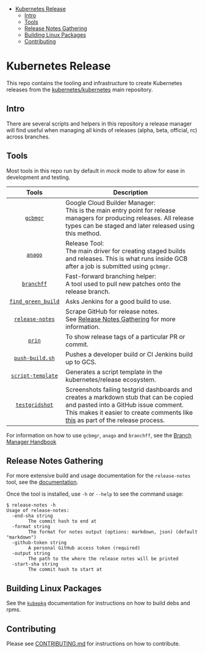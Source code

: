 <!-- BEGIN MUNGE: GENERATED_TOC -->
- [Kubernetes Release](#kubernetes-release)
  - [Intro](#intro)
  - [Tools](#tools)
  - [Release Notes Gathering](#release-notes-gathering)
  - [Building Linux Packages](#building-linux-packages)
  - [Contributing](#contributing)
<!-- END MUNGE: GENERATED_TOC -->

# Kubernetes Release

This repo contains the tooling and infrastructure to create Kubernetes releases from the [kubernetes/kubernetes] main repository.

## Intro

There are several scripts and helpers in this repository a release
manager will find useful when managing all kinds of releases (alpha,
beta, official, rc) across branches.

## Tools

Most tools in this repo run by default in *mock* mode to allow for ease in
development and testing.

Tools | Description
 :---: | --
[`gcbmgr`](/gcbmgr)                     | Google Cloud Builder Manager:<br/>This is the main entry point for release managers for producing releases. All release types can be staged and later released using this method.
[`anago`](/anago)                       | Release Tool:<br/>The main driver for creating staged builds and releases. This is what runs inside GCB after a job is submitted using `gcbmgr`.
[`branchff`](/branchff)                 | Fast-forward branching helper:<br/>A tool used to pull new patches onto the release branch.
[`find_green_build`](/find_green_build) | Asks Jenkins for a good build to use.
[`release-notes`](/cmd/release-notes)   | Scrape GitHub for release notes.<br/>See [Release Notes Gathering](#release-notes-gathering) for more information.
[`prin`](/prin)                         | To show release tags of a particular PR or commit.
[`push-build.sh`](/push-build.sh)       | Pushes a developer build or CI Jenkins build up to GCS.
[`script-template`](/script-template)   | Generates a script template in the kubernetes/release ecosystem.
[`testgridshot`](/testgridshot)         | Screenshots failing testgrid dashboards and creates a markdown stub that can be copied and pasted into a GitHub issue comment.<br/>This makes it easier to create comments like [this][shot-issue] as part of the release process.

For information on how to use `gcbmgr`, `anago` and `branchff`, see the [Branch Manager Handbook]

[kubernetes/kubernetes]: https://git.k8s.io/kubernetes
[Branch Manager Handbook]: https://git.k8s.io/sig-release/release-engineering/role-handbooks/branch-manager.md
[shot-issue]: https://github.com/kubernetes/sig-release/issues/756#issuecomment-520721968

## Release Notes Gathering

For more extensive build and usage documentation for the `release-notes` tool, see the [documentation](./cmd/release-notes/README.md).

Once the tool is installed, use `-h` or `--help` to see the command usage:

```
$ release-notes -h
Usage of release-notes:
  -end-sha string
        The commit hash to end at
  -format string
        The format for notes output (options: markdown, json) (default "markdown")
  -github-token string
        A personal GitHub access token (required)
  -output string
        The path to the where the release notes will be printed
  -start-sha string
        The commit hash to start at
```

## Building Linux Packages

See the [`kubepkg`](/cmd/kubepkg/README.md) documentation for instructions on how to build debs and rpms.

## Contributing

Please see [CONTRIBUTING.md](CONTRIBUTING.md) for instructions on how to contribute.
